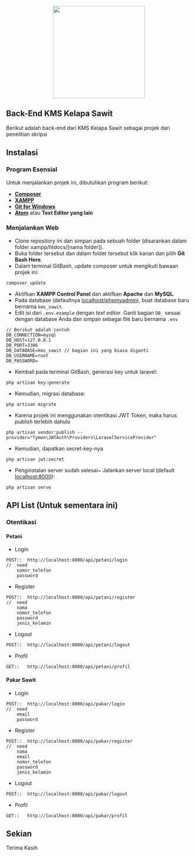 <p align="center"><img src="https://i.pinimg.com/originals/b2/bd/c5/b2bdc561f67208e3f413f2266bbbd47b.png" height=250px></p>


## Back-End KMS Kelapa Sawit

Berikut adalah back-end dari KMS Kelapa Sawit sebagai projek dari penelitian skripsi

## Instalasi 

### Program Esensial
Untuk menjalankan projek ini, dibutuhkan program berikut:

- **[Composer](https://getcomposer.org/download/)**
- **[XAMPP](https://www.apachefriends.org/download.html)**
- **[Git for Windows](https://gitforwindows.org/)**
- **[Atom](https://atom.io/)** atau **Text Editor yang lain**

### Menjalankan Web

- Clone repository ini dan simpan pada sebuah folder (disarankan dalam folder xampp/htdocs/[nama folder]).
- Buka folder tersebut dan dalam folder tersebut klik kanan dan pilih **Git Bash Here**.
- Dalam terminal GitBash, update composer untuk mengikuti bawaan projek ini:
```
composer update
```
- Aktifkan **XAMPP Control Panel** dan aktifkan **Apache** dan **MySQL**.
- Pada database (defaultnya [localhost/phpmyadmin](http://localhost/phpmyadmin)), buat database baru bernama `kms_sawit`.
- Edit isi dari `.env.example` dengan *text editor*. Ganti bagian `DB_` sesuai dengan database Anda dan simpan sebagai file baru bernama `.env`
```
// Berikut adalah contoh
DB_CONNECTION=mysql
DB_HOST=127.0.0.1
DB_PORT=3306
DB_DATABASE=kms_sawit // bagian ini yang biasa diganti
DB_USERNAME=root
DB_PASSWORD=
```
- Kembali pada terminal GitBash, generasi key untuk laravel:
```
php artisan key:generate
```
- Kemudian, migrasi database:
```
php artisan migrate
```
- Karena projek ini menggunakan otentikasi JWT Token, maka harus *publish* terlebih dahulu
```
php artisan vendor:publish --provider="Tymon\JWTAuth\Providers\LaravelServiceProvider"
```
- Kemudian, dapatkan secret-key-nya
```
php artisan jwt:secret
```
- Penginstalan server sudah selesai~ Jalankan server local (default [localhost:8000](http://localhost:8000/)):
```
php artisan serve
```

## API List (Untuk sementara ini)

### Otentikasi
#### Petani
- Login
```
POST::  http://localhost:8000/api/petani/login
//  need
    nomor_telefon
    password
```
- Register
```
POST::  http://localhost:8000/api/petani/register
//  need
    nama
    nomor_telefon
    password
    jenis_kelamin
```
- Logout
```
POST::  http://localhost:8000/api/petani/logout
```
- Profil
```
GET::   http://localhost:8000/api/petani/profil
```

#### Pakar Sawit
- Login
```
POST::  http://localhost:8000/api/pakar/login
//  need
    email
    password
```
- Register
```
POST::  http://localhost:8000/api/pakar/register
//  need
    nama
    email
    nomor_telefon
    password
    jenis_kelamin
```
- Logout
```
POST::  http://localhost:8000/api/pakar/logout
```
- Profil
```
GET::   http://localhost:8000/api/pakar/profil
```

## Sekian

Terima Kasih
